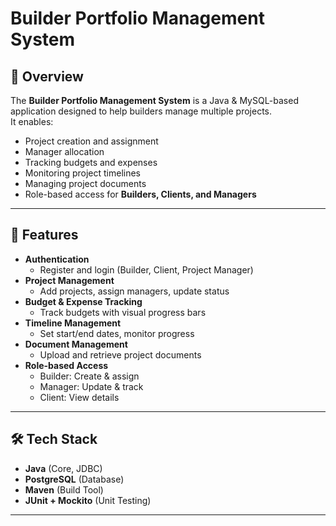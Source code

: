 # Builder Portfolio Management System

## 📖 Overview
The **Builder Portfolio Management System** is a Java & MySQL-based application designed to help builders manage multiple projects.  
It enables:
- Project creation and assignment
- Manager allocation
- Tracking budgets and expenses
- Monitoring project timelines
- Managing project documents
- Role-based access for **Builders, Clients, and Managers**

---

## 🚀 Features
- **Authentication**
    - Register and login (Builder, Client, Project Manager)
- **Project Management**
    - Add projects, assign managers, update status
- **Budget & Expense Tracking**
    - Track budgets with visual progress bars
- **Timeline Management**
    - Set start/end dates, monitor progress
- **Document Management**
    - Upload and retrieve project documents
- **Role-based Access**
    - Builder: Create & assign
    - Manager: Update & track
    - Client: View details

---

## 🛠 Tech Stack
- **Java** (Core, JDBC)
- **PostgreSQL** (Database)
- **Maven** (Build Tool)
- **JUnit + Mockito** (Unit Testing)

---
